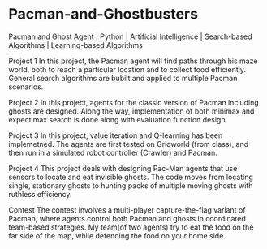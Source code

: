 # Pacman-and-Ghostbusters
Pacman and Ghost Agent | Python | Artificial Intelligence | Search-based Algorithms | Learning-based Algorithms


Project 1
In this project, the Pacman agent will find paths through his maze world, both to reach a particular location and to collect food efficiently.
General search algorithms are bubilt and applied to multiple Pacman scenarios.

Project 2
In this project, agents for the classic version of Pacman including ghosts are designed.
Along the way, implementation of both minimax and expectimax search is done along with evaluation function design.

Project 3
In this project, value iteration and Q-learning has been implemetned.
The agents are first tested on Gridworld (from class), and then run in a simulated robot controller (Crawler) and Pacman.

Project 4
This project deals with designing Pac-Man agents that use sensors to locate and eat invisible ghosts.
The code moves from locating single, stationary ghosts to hunting packs of multiple moving ghosts with ruthless efficiency.

Contest
The contest involves a multi-player capture-the-flag variant of Pacman, where agents control both Pacman and ghosts in coordinated team-based strategies.
My team(of two agents) try to eat the food on the far side of the map, while defending the food on your home side.
